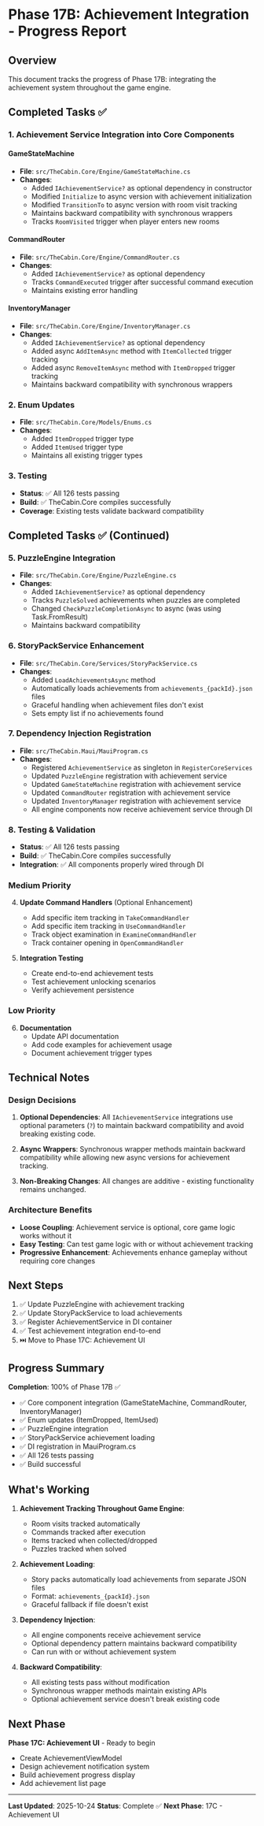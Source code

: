 # Phase 17B: Achievement Integration - Progress Report

## Overview
This document tracks the progress of Phase 17B: integrating the achievement system throughout the game engine.

## Completed Tasks ✅

### 1. Achievement Service Integration into Core Components

#### GameStateMachine
- **File**: `src/TheCabin.Core/Engine/GameStateMachine.cs`
- **Changes**:
  - Added `IAchievementService?` as optional dependency in constructor
  - Modified `Initialize` to async version with achievement initialization
  - Modified `TransitionTo` to async version with room visit tracking
  - Maintains backward compatibility with synchronous wrappers
  - Tracks `RoomVisited` trigger when player enters new rooms

#### CommandRouter
- **File**: `src/TheCabin.Core/Engine/CommandRouter.cs`
- **Changes**:
  - Added `IAchievementService?` as optional dependency
  - Tracks `CommandExecuted` trigger after successful command execution
  - Maintains existing error handling

#### InventoryManager
- **File**: `src/TheCabin.Core/Engine/InventoryManager.cs`
- **Changes**:
  - Added `IAchievementService?` as optional dependency
  - Added async `AddItemAsync` method with `ItemCollected` trigger tracking
  - Added async `RemoveItemAsync` method with `ItemDropped` trigger tracking
  - Maintains backward compatibility with synchronous wrappers

### 2. Enum Updates
- **File**: `src/TheCabin.Core/Models/Enums.cs`
- **Changes**:
  - Added `ItemDropped` trigger type
  - Added `ItemUsed` trigger type
  - Maintains all existing trigger types

### 3. Testing
- **Status**: ✅ All 126 tests passing
- **Build**: ✅ TheCabin.Core compiles successfully
- **Coverage**: Existing tests validate backward compatibility

## Completed Tasks ✅ (Continued)

### 5. PuzzleEngine Integration
- **File**: `src/TheCabin.Core/Engine/PuzzleEngine.cs`
- **Changes**:
  - Added `IAchievementService?` as optional dependency
  - Tracks `PuzzleSolved` achievements when puzzles are completed
  - Changed `CheckPuzzleCompletionAsync` to async (was using Task.FromResult)
  - Maintains backward compatibility

### 6. StoryPackService Enhancement
- **File**: `src/TheCabin.Core/Services/StoryPackService.cs`
- **Changes**:
  - Added `LoadAchievementsAsync` method
  - Automatically loads achievements from `achievements_{packId}.json` files
  - Graceful handling when achievement files don't exist
  - Sets empty list if no achievements found

### 7. Dependency Injection Registration
- **File**: `src/TheCabin.Maui/MauiProgram.cs`
- **Changes**:
  - Registered `AchievementService` as singleton in `RegisterCoreServices`
  - Updated `PuzzleEngine` registration with achievement service
  - Updated `GameStateMachine` registration with achievement service
  - Updated `CommandRouter` registration with achievement service
  - Updated `InventoryManager` registration with achievement service
  - All engine components now receive achievement service through DI

### 8. Testing & Validation
- **Status**: ✅ All 126 tests passing
- **Build**: ✅ TheCabin.Core compiles successfully
- **Integration**: ✅ All components properly wired through DI

### Medium Priority

4. **Update Command Handlers** (Optional Enhancement)
   - Add specific item tracking in `TakeCommandHandler`
   - Add specific item tracking in `UseCommandHandler`
   - Track object examination in `ExamineCommandHandler`
   - Track container opening in `OpenCommandHandler`

5. **Integration Testing**
   - Create end-to-end achievement tests
   - Test achievement unlocking scenarios
   - Verify achievement persistence

### Low Priority

6. **Documentation**
   - Update API documentation
   - Add code examples for achievement usage
   - Document achievement trigger types

## Technical Notes

### Design Decisions

1. **Optional Dependencies**: All `IAchievementService` integrations use optional parameters (`?`) to maintain backward compatibility and avoid breaking existing code.

2. **Async Wrappers**: Synchronous wrapper methods maintain backward compatibility while allowing new async versions for achievement tracking.

3. **Non-Breaking Changes**: All changes are additive - existing functionality remains unchanged.

### Architecture Benefits

- **Loose Coupling**: Achievement service is optional, core game logic works without it
- **Easy Testing**: Can test game logic with or without achievement tracking
- **Progressive Enhancement**: Achievements enhance gameplay without requiring core changes

## Next Steps

1. ✅ Update PuzzleEngine with achievement tracking
2. ✅ Update StoryPackService to load achievements
3. ✅ Register AchievementService in DI container
4. ✅ Test achievement integration end-to-end
5. ⏭️ Move to Phase 17C: Achievement UI

## Progress Summary

**Completion**: 100% of Phase 17B ✅
- ✅ Core component integration (GameStateMachine, CommandRouter, InventoryManager)
- ✅ Enum updates (ItemDropped, ItemUsed)
- ✅ PuzzleEngine integration
- ✅ StoryPackService achievement loading
- ✅ DI registration in MauiProgram.cs
- ✅ All 126 tests passing
- ✅ Build successful

## What's Working

1. **Achievement Tracking Throughout Game Engine**:
   - Room visits tracked automatically
   - Commands tracked after execution
   - Items tracked when collected/dropped
   - Puzzles tracked when solved

2. **Achievement Loading**:
   - Story packs automatically load achievements from separate JSON files
   - Format: `achievements_{packId}.json`
   - Graceful fallback if file doesn't exist

3. **Dependency Injection**:
   - All engine components receive achievement service
   - Optional dependency pattern maintains backward compatibility
   - Can run with or without achievement system

4. **Backward Compatibility**:
   - All existing tests pass without modification
   - Synchronous wrapper methods maintain existing APIs
   - Optional achievement service doesn't break existing code

## Next Phase

**Phase 17C: Achievement UI** - Ready to begin
- Create AchievementViewModel
- Design achievement notification system
- Build achievement progress display
- Add achievement list page

---

**Last Updated**: 2025-10-24
**Status**: Complete ✅
**Next Phase**: 17C - Achievement UI
